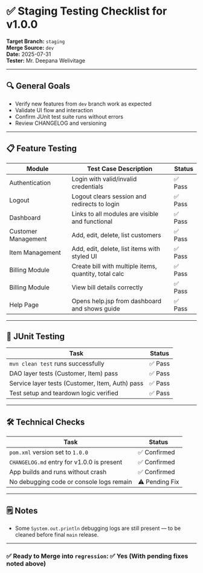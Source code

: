 # ✅ Staging Testing Checklist for v1.0.0

**Target Branch:** `staging`  
**Merge Source:** `dev`  
**Date:** 2025-07-31  
**Tester:** Mr. Deepana Welivitage

---

## 🔍 General Goals

- Verify new features from `dev` branch work as expected
- Validate UI flow and interaction
- Confirm JUnit test suite runs without errors
- Review CHANGELOG and versioning

---

## 📋 Feature Testing

| Module              | Test Case Description                                 | Status |
|---------------------|-------------------------------------------------------|--------|
| Authentication      | Login with valid/invalid credentials                  | ✅ Pass |
| Logout              | Logout clears session and redirects to login          | ✅ Pass |
| Dashboard           | Links to all modules are visible and functional       | ✅ Pass |
| Customer Management | Add, edit, delete, list customers                     | ✅ Pass |
| Item Management     | Add, edit, delete, list items with styled UI          | ✅ Pass |
| Billing Module      | Create bill with multiple items, quantity, total calc | ✅ Pass |
| Billing Module      | View bill details correctly                           | ✅ Pass |
| Help Page           | Opens help.jsp from dashboard and shows guide         | ✅ Pass |

---

## 🧪 JUnit Testing

| Task                                            | Status   |
|-------------------------------------------------|----------|
| `mvn clean test` runs successfully              | ✅ Pass   |
| DAO layer tests (Customer, Item) pass           | ✅ Pass   |
| Service layer tests (Customer, Item, Auth) pass | ✅ Pass   |
| Test setup and teardown logic verified          | ✅ Pass   |

---

## 🛠 Technical Checks

| Task                                       | Status         |
|--------------------------------------------|----------------|
| `pom.xml` version set to `1.0.0`           | ✅ Confirmed    |
| `CHANGELOG.md` entry for v1.0.0 is present | ✅ Confirmed    |
| App builds and runs without crash          | ✅ Confirmed    |
| No debugging code or console logs remain   | ⚠️ Pending Fix |

---

## 🗒 Notes

- Some `System.out.println` debugging logs are still present — to be cleaned before final `main` release.


---

### ✅ Ready to Merge into `regression`: ✅ Yes (With pending fixes noted above)
